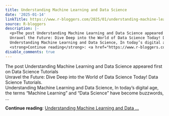 ```yaml
---
title: Understanding Machine Learning and Data Science
date: '2025-01-14'
linkTitle: https://www.r-bloggers.com/2025/01/understanding-machine-learning-and-data-science/
source: R-bloggers
description: |-
  <p>The post Understanding Machine Learning and Data Science appeared first on Data Science Tutorials<br />
  Unravel the Future: Dive Deep into the World of Data Science Today! Data Science Tutorials.<br />
  Understanding Machine Learning and Data Science, In today’s digital age, the terms “Machine Learning” and “Data Science” have become buzzwords, ...</p>
  <strong>Continue reading</strong>: <a href="https://www.r-bloggers.com/2025/01/understanding-machine-learning-and-data-science/">Understanding Machine Learning and Data ...
disable_comments: true
---
```

<p>The post Understanding Machine Learning and Data Science appeared first on Data Science Tutorials<br />
Unravel the Future: Dive Deep into the World of Data Science Today! Data Science Tutorials.<br />
Understanding Machine Learning and Data Science, In today’s digital age, the terms “Machine Learning” and “Data Science” have become buzzwords, ...</p>
<strong>Continue reading</strong>: <a href="https://www.r-bloggers.com/2025/01/understanding-machine-learning-and-data-science/">Understanding Machine Learning and Data ...